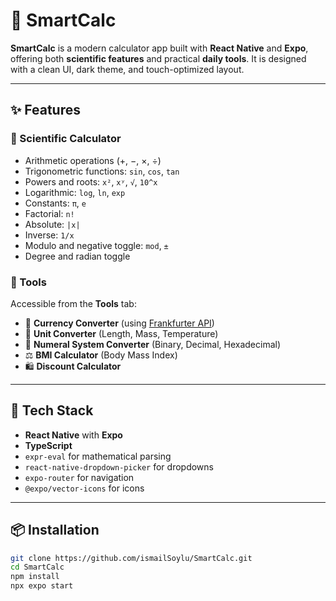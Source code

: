 # 🧮 SmartCalc

**SmartCalc** is a modern calculator app built with **React Native** and **Expo**, offering both **scientific features** and practical **daily tools**. It is designed with a clean UI, dark theme, and touch-optimized layout.

---

## ✨ Features

### 🧠 Scientific Calculator
- Arithmetic operations (+, −, ×, ÷)
- Trigonometric functions: `sin`, `cos`, `tan`
- Powers and roots: `x²`, `xʸ`, `√`, `10^x`
- Logarithmic: `log`, `ln`, `exp`
- Constants: `π`, `e`
- Factorial: `n!`
- Absolute: `|x|`
- Inverse: `1/x`
- Modulo and negative toggle: `mod`, `±`
- Degree and radian toggle

### 🧰 Tools
Accessible from the **Tools** tab:

- 💱 **Currency Converter** (using [Frankfurter API](https://www.frankfurter.app))
- 📏 **Unit Converter** (Length, Mass, Temperature)
- 🔢 **Numeral System Converter** (Binary, Decimal, Hexadecimal)
- ⚖️ **BMI Calculator** (Body Mass Index)
- 🛍️ **Discount Calculator**

---

## 🧩 Tech Stack

- **React Native** with **Expo**
- **TypeScript**
- `expr-eval` for mathematical parsing
- `react-native-dropdown-picker` for dropdowns
- `expo-router` for navigation
- `@expo/vector-icons` for icons

---

## 📦 Installation

```bash
git clone https://github.com/ismailSoylu/SmartCalc.git
cd SmartCalc
npm install
npx expo start
